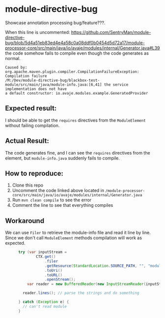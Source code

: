 # module-directive-bug
Showcase annotation processing bug/feature???.

When this line is uncommented: https://github.com/SentryMan/module-directive-bug/blob/5d4a51eb83ed4e4a58c0a08ddf0b0454d5d72a17/module-processor-core/src/main/java/io/avaje/modules/internal/Generator.java#L39 the code somehow fails to compile even though the code generates as normal.

```
Caused by: org.apache.maven.plugin.compiler.CompilationFailureException: Compilation failure
/M:/Dev/module-directive-bug/blackbox-test-module/src/main/java/module-info.java:[6,41] the service implementation does not have 
a default constructor: io.avaje.modules.example.GeneratedProvider
```

## Expected result:
I should be able to get the `requires` directives from the `ModuleElement` without failing compilation.

## Actual Result:
The code generates fine, and I can see the `requires` directives from the element, but `module-info.java` suddenly fails to compile. 


## How to reproduce:
1. Clone this repo
2. Uncomment the code linked above located in `/module-processor-core/src/main/java/io/avaje/modules/internal/Generator.java`
3. Run `mvn clean compile` to see the error
4. Comment the line to see that everything compiles

## Workaround
We can use `Filer` to retrieve the module-info file and read it line by line. Since we don't call `ModuleElement` methods compilation will work as expected. 
```java
      try (var inputStream =
              CTX.get()
                  .filer
                  .getResource(StandardLocation.SOURCE_PATH, "", "module-info.java")
                  .toUri()
                  .toURL()
                  .openStream();
          var reader = new BufferedReader(new InputStreamReader(inputStream))) {

        reader.lines(); // parse the strings and do something

      } catch (Exception e) {
        // can't read module
      }
```
